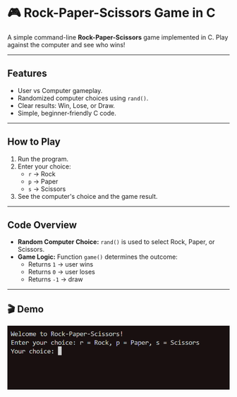 # 🎮 Rock-Paper-Scissors Game in C

A simple command-line **Rock-Paper-Scissors** game implemented in C. Play against the computer and see who wins!

---

## Features

- User vs Computer gameplay.
- Randomized computer choices using `rand()`.
- Clear results: Win, Lose, or Draw.
- Simple, beginner-friendly C code.

---

## How to Play

1. Run the program.
2. Enter your choice:
   - `r` → Rock
   - `p` → Paper
   - `s` → Scissors
3. See the computer's choice and the game result.

---

## Code Overview

- **Random Computer Choice:** `rand()` is used to select Rock, Paper, or Scissors.
- **Game Logic:** Function `game()` determines the outcome:
  - Returns `1` → user wins
  - Returns `0` → user loses
  - Returns `-1` → draw

---

## 🎬 Demo

![Sample Output](02.gif)